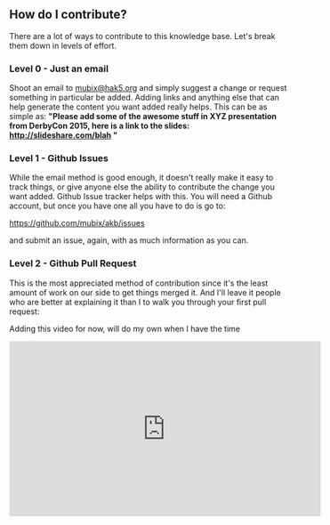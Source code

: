 ## How do I contribute?

There are a lot of ways to contribute to this knowledge base. Let's break them down in levels of effort.

### Level 0 - Just an email

Shoot an email to mubix@hak5.org and simply suggest a change or request something in particular be added. Adding links and anything else that can help generate the content you want added really helps. This can be as simple as: **"Please add some of the awesome stuff in XYZ presentation from DerbyCon 2015, here is a link to the slides: http://slideshare.com/blah "**

### Level 1 - Github Issues

While the email method is good enough, it doesn't really make it easy to track things, or give anyone else the ability to contribute the change you want added. Github Issue tracker helps with this. You will need a Github account, but once you have one all you have to do is go to:

https://github.com/mubix/akb/issues

and submit an issue, again, with as much information as you can.


### Level 2 - Github Pull Request

This is the most appreciated method of contribution since it's the least amount of work on our side to get things merged it. And I'll leave it people who are better at explaining it than I to walk you through your first pull request:

Adding this video for now, will do my own when I have the time

<iframe width="560" height="315" src="https://www.youtube.com/embed/oFYyTZwMyAg" frameborder="0" allowfullscreen></iframe>